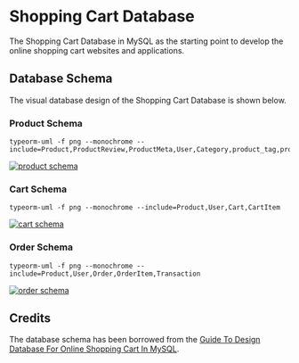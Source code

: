 # Shopping Cart Database

The Shopping Cart Database in MySQL as the starting point to develop the online shopping cart websites and applications.

## Database Schema

The visual database design of the Shopping Cart Database is shown below.

### Product Schema

```sh-session
typeorm-uml -f png --monochrome --include=Product,ProductReview,ProductMeta,User,Category,product_tag,product_category,Tag
```

[![product schema](http://www.plantuml.com/plantuml/png/pLPTJzim57tFh_2ODBLI4OM9JK8XeeC2rTfkwiAqIPCcDtOJYyJER8VI3VxxhfEq96cJCjW3z87uddC_V7tySQ8qbZg9GijwHUYCSOeqdeQqHJcEQ0UHgVdVHfHhfXTenvuwAMBlJPqVt9u9hf5Yl-dnVXTv8XJos9TuuRHoFtlFC9oTX-ZnDLsqRji80jcfmz4PbjSN8YIKJmHnx3T0SEoz57FGhKcqSfujdJFFrxtqRyrdnGT34l6YH__S_C0ZeeJXNKaz8KdHrGeOeKXfAgdGYvYgp11H7GYI3pmclP1QbXOnqW9DXTOYGeH1DCq4jonrpNYC9OwG50ada8DJYGuBzX3AC-6Ha12u0AW04p5dt4Sp72fQG0BCoLmohIdFiG8O2IwyG8e8rayc05dPCg9JhAalvAA3lFmBjH5M3wC_5ieM1J62saVem-1YC7PR1zqs0YJjE88S88115RVjyu-E0woypmWq4b93-jgRd5xs9gttXscK9GvTn6wLiz_jbaWgJFmct0D5GJM6ulQ_kSYwNqtsinGayVG8qdHGd0r-cgJPd4kMHyqxSzW-SM0NIpxyruedz8RH-KFDCXsNgyvj_wNkPovhTKaaraQnmFWowWs79j2x4Y5EfY5J0KrJkOFnTqFPBpT9Kf0awQLjEkkvVNSmwc-CKKzfQBIB_GuSRNxMK_FHtCWN9kcLD4gQU9GO4aNb2zcwAeaYB1TB4MHpBTHW3iHw4Qdhf2buB9cNkfyFF_L0NGSbb33bmLciQmc_4fpTSGq5173WFrt0IKoUhV3qkbRrEEL4FMb_N85AEgbMCeMbNu_R8b9agkYFhqP5-un9fSVm36Wu6YD6I4Yta4AyFOwOieeso_gb4MPXGu0OApM7jy0bLa6HzhQi4amYnkirS0Fz5x8UbzHdwTkYOOdDR8V2pz9i8Z2kfQZRGt0opF9EL9TuUP5ugoT1rLA-S3Oy4PQcmGOvn8rNpuOwj3cI2uDozl8HNHjsIG3wnfohIToBtTsxkzKChD9ZuFuk1NERLRboSzUoTOsqCSJIRBQJjTRO75ohgKgercLwins2Jyiw0KMQv_rV)](http://www.plantuml.com/plantuml/png/pLPTJzim57tFh_2ODBLI4OM9JK8XeeC2rTfkwiAqIPCcDtOJYyJER8VI3VxxhfEq96cJCjW3z87uddC_V7tySQ8qbZg9GijwHUYCSOeqdeQqHJcEQ0UHgVdVHfHhfXTenvuwAMBlJPqVt9u9hf5Yl-dnVXTv8XJos9TuuRHoFtlFC9oTX-ZnDLsqRji80jcfmz4PbjSN8YIKJmHnx3T0SEoz57FGhKcqSfujdJFFrxtqRyrdnGT34l6YH__S_C0ZeeJXNKaz8KdHrGeOeKXfAgdGYvYgp11H7GYI3pmclP1QbXOnqW9DXTOYGeH1DCq4jonrpNYC9OwG50ada8DJYGuBzX3AC-6Ha12u0AW04p5dt4Sp72fQG0BCoLmohIdFiG8O2IwyG8e8rayc05dPCg9JhAalvAA3lFmBjH5M3wC_5ieM1J62saVem-1YC7PR1zqs0YJjE88S88115RVjyu-E0woypmWq4b93-jgRd5xs9gttXscK9GvTn6wLiz_jbaWgJFmct0D5GJM6ulQ_kSYwNqtsinGayVG8qdHGd0r-cgJPd4kMHyqxSzW-SM0NIpxyruedz8RH-KFDCXsNgyvj_wNkPovhTKaaraQnmFWowWs79j2x4Y5EfY5J0KrJkOFnTqFPBpT9Kf0awQLjEkkvVNSmwc-CKKzfQBIB_GuSRNxMK_FHtCWN9kcLD4gQU9GO4aNb2zcwAeaYB1TB4MHpBTHW3iHw4Qdhf2buB9cNkfyFF_L0NGSbb33bmLciQmc_4fpTSGq5173WFrt0IKoUhV3qkbRrEEL4FMb_N85AEgbMCeMbNu_R8b9agkYFhqP5-un9fSVm36Wu6YD6I4Yta4AyFOwOieeso_gb4MPXGu0OApM7jy0bLa6HzhQi4amYnkirS0Fz5x8UbzHdwTkYOOdDR8V2pz9i8Z2kfQZRGt0opF9EL9TuUP5ugoT1rLA-S3Oy4PQcmGOvn8rNpuOwj3cI2uDozl8HNHjsIG3wnfohIToBtTsxkzKChD9ZuFuk1NERLRboSzUoTOsqCSJIRBQJjTRO75ohgKgercLwins2Jyiw0KMQv_rV)


### Cart Schema

```sh-session
typeorm-uml -f png --monochrome --include=Product,User,Cart,CartItem
```

[![cart schema](http://www.plantuml.com/plantuml/png/rLPXRzCm4FsUNs66X5gfqzQXWZHbqShMRHLTGID3824XDxusLcCxsCwsmlRViUEaJJkI8iI4Q3yqyNjtjkyzdtkiD9OwOuddFICmfHoGnfC4Mi0nWmuY4_lRHi0rrGkquq-27F7t9i4Nxay5rqZHxt3KtKUHI8Gycacy25f5dBzd6S7EAdiwXqNhherC8ZyFE3p5Sduk4WByIf30Vs48WR-NOm6winCjWwTbi8jytiy_ZsAMV3EGCLwD69pPhubWG2ZUbH09IQgXNam98AL1Wj2B59GROA1ZGOgNYCee0S_J8aLQe8dGMZ14gCccgU2Uf-QKfrXYXgJ8E35pS92eLnbFpF9iUYIaILm1L8o9kALyXgOuKL11Oip9hQHQ0o-m2iW45r4i1JFwoSn0dfCHdHXvXnfO1qNcwIirZwYDiAgy_l2GamLHWjg7wCtmV3WEMmVxRMIGlEOebO9aaHvk4dp_x6qGB6asQJsda0EfUMOf7_jN9nVzgrPttyrKmgca4LZ2sUXTFsnr3zPGGbLaYgfh2TyoxCng21yk-wEHNSUhDGesEjtaKuJ3yMUBTzVmI0BMGFhv9AVzS10EBmTLGfQIPa9aR0zkaU7WKuYyXwKYxrqfEsLDdHpbo--8aIcGswjiQf10jSwlUskRD9R6uIPdKmkLPBD6F6CCoqLPIhVNoXginUjr-ET6KB4vmazeWpIR95J5JPIy0Qjw73XHV-IpQ-EIJkuLvx3ygTbUPLOfd2i6u-lBwlYKIgN7fh5NLUkjnp9AI09RI0dUdaTCw8Otr_qB3DEa8K6AbRertVq2gxXAUxdk4amOvVKUk37r5x8Ubp2Z-MtH8B7TxKZCt3I_8b2kfQWxGwOpJ8jAR4ficxjhxAkU_XSxY0Abp7tcY7M7L8ivyCOMeR7ELCCX_AzSPI_kxXRye06FYePKPrefRYYFchQGDptPbEHfhg_L7uQ7-ztT-_lSROz7YulCAo-qOjWwBYUZ1x4Qy8xDyRB_Fdy2)](http://www.plantuml.com/plantuml/png/rLPXRzCm4FsUNs66X5gfqzQXWZHbqShMRHLTGID3824XDxusLcCxsCwsmlRViUEaJJkI8iI4Q3yqyNjtjkyzdtkiD9OwOuddFICmfHoGnfC4Mi0nWmuY4_lRHi0rrGkquq-27F7t9i4Nxay5rqZHxt3KtKUHI8Gycacy25f5dBzd6S7EAdiwXqNhherC8ZyFE3p5Sduk4WByIf30Vs48WR-NOm6winCjWwTbi8jytiy_ZsAMV3EGCLwD69pPhubWG2ZUbH09IQgXNam98AL1Wj2B59GROA1ZGOgNYCee0S_J8aLQe8dGMZ14gCccgU2Uf-QKfrXYXgJ8E35pS92eLnbFpF9iUYIaILm1L8o9kALyXgOuKL11Oip9hQHQ0o-m2iW45r4i1JFwoSn0dfCHdHXvXnfO1qNcwIirZwYDiAgy_l2GamLHWjg7wCtmV3WEMmVxRMIGlEOebO9aaHvk4dp_x6qGB6asQJsda0EfUMOf7_jN9nVzgrPttyrKmgca4LZ2sUXTFsnr3zPGGbLaYgfh2TyoxCng21yk-wEHNSUhDGesEjtaKuJ3yMUBTzVmI0BMGFhv9AVzS10EBmTLGfQIPa9aR0zkaU7WKuYyXwKYxrqfEsLDdHpbo--8aIcGswjiQf10jSwlUskRD9R6uIPdKmkLPBD6F6CCoqLPIhVNoXginUjr-ET6KB4vmazeWpIR95J5JPIy0Qjw73XHV-IpQ-EIJkuLvx3ygTbUPLOfd2i6u-lBwlYKIgN7fh5NLUkjnp9AI09RI0dUdaTCw8Otr_qB3DEa8K6AbRertVq2gxXAUxdk4amOvVKUk37r5x8Ubp2Z-MtH8B7TxKZCt3I_8b2kfQWxGwOpJ8jAR4ficxjhxAkU_XSxY0Abp7tcY7M7L8ivyCOMeR7ELCCX_AzSPI_kxXRye06FYePKPrefRYYFchQGDptPbEHfhg_L7uQ7-ztT-_lSROz7YulCAo-qOjWwBYUZ1x4Qy8xDyRB_Fdy2)

### Order Schema

```sh-session
typeorm-uml -f png --monochrome --include=Product,User,Order,OrderItem,Transaction
```

[![order schema](http://www.plantuml.com/plantuml/png/rLTXJzim4FsUN-4nQMgb8becDWc5Y6uKg2XbOc7Qf4cJ4xkDrTZER0Ve1lzz5oSjAIFk49lGsWzD_DwTatVlR7TV6wnCpbFFUq7eX0cA38vIsg82Szf192f-suWAmymSRVXHO15_Amg-2dyYXK6Q_Q1xlIwAPIhLtbJXUT2gulojWX5it6NFPdJUkcuZIEJRWDq3h6P7CYLKd4iI-A-04FXR5WlGTJ7HCdYo22uZN_RjvxUO9Hy6SYxg4OF3uWiHd1A6DnMDfIBrK2zXX29jgABIp3Egom5EJI99THCp5QVKyupCa94eaiP8ZWY3R8P9uNbwnaI65UP8oLmGc4DGXNPguoayNf4UIGM9Qu1EC95NJ4pH1AUQrf042tAbc35KL5WDv5B8E56IG_rK3f1NbX5zK9BaiUcWhBn0ROJrykQdXygA84PGUnUz6nuDns5hkzj6W5YvKQwf6jv7VV_m90Y0KqcCm1ufBKYV-kVlZ_ldhRSxDiS21m5nU9_JwtPNI3hDfquyvnohUK49X-CluU1pM8Uje81zFEsFHiMJlbcDdkMkv9bYiGq_79trmrPlUmKbJCTGIzD8-9xZiaSS3v20OQfdBz3U2XehYWqbVJl5GJySXCFJGPsGPyHDoF8ePJfnKMoxwsQS2k90OsXcMcfGQd-xzDcP8c0JGta7B0sNtnXSbsQhtV-9toflDbkkfDciwttvx4L_UbaTgeSA2utjgjE1nb_UbCBN1vxUwO-IFPR4sUbhMfLNuKsDPB39zNE9RgrUsRpcyB-uc6ggDHIj93PAA6Um4xXMotKgwJmAfS5fexsBdZrOrmC6NpTYEc5PLcncZS7E-M4fuBB-YZlTn_Kd74O4SR_ZX2bjnd1OSSp36I4fNKDAyVeyCcBtTi3LNP9op5BN771iwAt1jnruNArL3J3eVSb4x7e5gxTo9VcdlNUXYzOhkgZiF7lbRhn5LYLBwGVZYzF_rW0PrleAbfjZh9CwxVMggJ7XJ3GVDIvXcvUg6LTqokmHs56aucr7SbfEyn21WKzaqr4Dd3Qfb5YMU74elRtPtBoviQNrQcU7QjYEF31UHNlrJMybv07WRWfqA-z6l7tGf_XFz0i0)](http://www.plantuml.com/plantuml/png/rLTXJzim4FsUN-4nQMgb8becDWc5Y6uKg2XbOc7Qf4cJ4xkDrTZER0Ve1lzz5oSjAIFk49lGsWzD_DwTatVlR7TV6wnCpbFFUq7eX0cA38vIsg82Szf192f-suWAmymSRVXHO15_Amg-2dyYXK6Q_Q1xlIwAPIhLtbJXUT2gulojWX5it6NFPdJUkcuZIEJRWDq3h6P7CYLKd4iI-A-04FXR5WlGTJ7HCdYo22uZN_RjvxUO9Hy6SYxg4OF3uWiHd1A6DnMDfIBrK2zXX29jgABIp3Egom5EJI99THCp5QVKyupCa94eaiP8ZWY3R8P9uNbwnaI65UP8oLmGc4DGXNPguoayNf4UIGM9Qu1EC95NJ4pH1AUQrf042tAbc35KL5WDv5B8E56IG_rK3f1NbX5zK9BaiUcWhBn0ROJrykQdXygA84PGUnUz6nuDns5hkzj6W5YvKQwf6jv7VV_m90Y0KqcCm1ufBKYV-kVlZ_ldhRSxDiS21m5nU9_JwtPNI3hDfquyvnohUK49X-CluU1pM8Uje81zFEsFHiMJlbcDdkMkv9bYiGq_79trmrPlUmKbJCTGIzD8-9xZiaSS3v20OQfdBz3U2XehYWqbVJl5GJySXCFJGPsGPyHDoF8ePJfnKMoxwsQS2k90OsXcMcfGQd-xzDcP8c0JGta7B0sNtnXSbsQhtV-9toflDbkkfDciwttvx4L_UbaTgeSA2utjgjE1nb_UbCBN1vxUwO-IFPR4sUbhMfLNuKsDPB39zNE9RgrUsRpcyB-uc6ggDHIj93PAA6Um4xXMotKgwJmAfS5fexsBdZrOrmC6NpTYEc5PLcncZS7E-M4fuBB-YZlTn_Kd74O4SR_ZX2bjnd1OSSp36I4fNKDAyVeyCcBtTi3LNP9op5BN771iwAt1jnruNArL3J3eVSb4x7e5gxTo9VcdlNUXYzOhkgZiF7lbRhn5LYLBwGVZYzF_rW0PrleAbfjZh9CwxVMggJ7XJ3GVDIvXcvUg6LTqokmHs56aucr7SbfEyn21WKzaqr4Dd3Qfb5YMU74elRtPtBoviQNrQcU7QjYEF31UHNlrJMybv07WRWfqA-z6l7tGf_XFz0i0)

## Credits

The database schema has been borrowed from the [Guide To Design Database For Online Shopping Cart In MySQL](https://mysql.tutorials24x7.com/blog/guide-to-design-database-for-shopping-cart-in-mysql).

